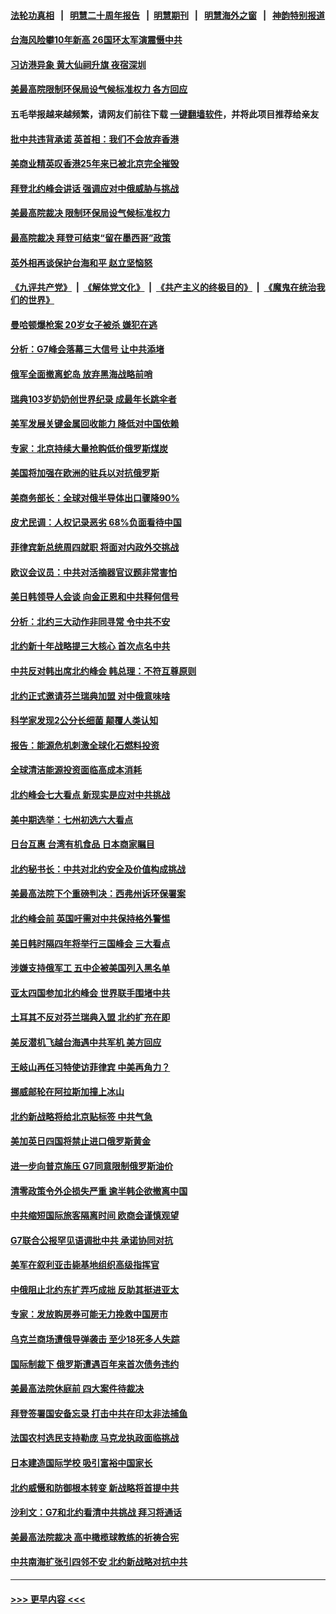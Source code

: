 #### [法轮功真相](https://github.com/gfw-breaker/truth/blob/master/README.md?t=0) &nbsp;&nbsp;|&nbsp;&nbsp; [明慧二十周年报告](https://github.com/gfw-breaker/mh-reports/blob/master/README.md?t=0) &nbsp;&nbsp;|&nbsp;&nbsp;[明慧期刊](https://github.com/gfw-breaker/mh-qikan) &nbsp;&nbsp;|&nbsp;&nbsp; [明慧海外之窗](https://github.com/gfw-breaker/mh-news/blob/master/README.md?t=0) &nbsp;&nbsp;|&nbsp;&nbsp; [神韵特别报道](https://github.com/gfw-breaker/mh-news/blob/master/shenyun.md?t=0)
#### [台海风险攀10年新高 26国环太军演震慑中共](../pages/nsc418/n13770929.md?t=07010851) 
#### [习访港异象 黄大仙祠升旗 夜宿深圳](../pages/nsc418/n13770965.md?t=07010851) 
#### [美最高院限制环保局设气候标准权力 各方回应](../pages/nsc418/n13770901.md?t=07010851) 
#### 五毛举报越来越频繁，请网友们前往下载 [一键翻墙软件](https://github.com/gfw-breaker/ssr-accounts)，并将此项目推荐给亲友
#### [批中共违背承诺 英首相：我们不会放弃香港](../pages/nsc418/n13770927.md?t=07010851) 
#### [美商业精英叹香港25年来已被北京完全摧毁](../pages/nsc418/n13770923.md?t=07010851) 
#### [拜登北约峰会讲话 强调应对中俄威胁与挑战](../pages/nsc418/n13770867.md?t=07010851) 
#### [美最高院裁决 限制环保局设气候标准权力](../pages/nsc418/n13770868.md?t=07010851) 
#### [最高院裁决 拜登可结束“留在墨西哥”政策](../pages/nsc418/n13770877.md?t=07010851) 
#### [英外相再谈保护台海和平 赵立坚恼怒](../pages/nsc418/n13770711.md?t=07010851) 
#### [《九评共产党》](https://github.com/begood0513/9ping.md/blob/master/README.md) &nbsp;|&nbsp; [《解体党文化》](../../../../jtdwh.md/blob/master/README.md)  &nbsp;|&nbsp; [《共产主义的终极目的》](../../../../gczydzjmd.md/blob/master/README.md) &nbsp;|&nbsp; [《魔鬼在统治我们的世界》](../../../../mgztzwmdsj.md/blob/master/README.md) 
#### [曼哈顿爆枪案 20岁女子被杀 嫌犯在逃](../pages/nsc418/n13770797.md?t=07010851) 
#### [分析：G7峰会落幕三大信号 让中共添堵](../pages/nsc418/n13770331.md?t=07010851) 
#### [俄军全面撤离蛇岛 放弃黑海战略前哨](../pages/nsc418/n13770716.md?t=07010851) 
#### [瑞典103岁奶奶创世界纪录 成最年长跳伞者](../pages/nsc418/n13770563.md?t=07010851) 
#### [美军发展关键金属回收能力 降低对中国依赖](../pages/nsc418/n13770576.md?t=07010851) 
#### [专家：北京持续大量抢购低价俄罗斯煤炭](../pages/nsc418/n13770387.md?t=07010851) 
#### [美国将加强在欧洲的驻兵以对抗俄罗斯](../pages/nsc418/n13770377.md?t=07010851) 
#### [美商务部长：全球对俄半导体出口骤降90%](../pages/nsc418/n13770314.md?t=07010851) 
#### [皮尤民调：人权记录恶劣 68%负面看待中国](../pages/nsc418/n13770177.md?t=07010851) 
#### [菲律宾新总统周四就职 将面对内政外交挑战](../pages/nsc418/n13770206.md?t=07010851) 
#### [欧议会议员：中共对活摘器官议题非常害怕](../pages/nsc418/n13770228.md?t=07010851) 
#### [美日韩领导人会谈 向金正恩和中共释何信号](../pages/nsc418/n13770127.md?t=07010851) 
#### [分析：北约三大动作非同寻常 令中共不安](../pages/nsc418/n13770139.md?t=07010851) 
#### [北约新十年战略提三大核心 首次点名中共](../pages/nsc418/n13770147.md?t=07010851) 
#### [中共反对韩出席北约峰会 韩总理：不符互尊原则](../pages/nsc418/n13770144.md?t=07010851) 
#### [北约正式邀请芬兰瑞典加盟 对中俄意味啥](../pages/nsc418/n13770053.md?t=07010851) 
#### [科学家发现2公分长细菌 颠覆人类认知](../pages/nsc418/n13770091.md?t=07010851) 
#### [报告：能源危机刺激全球化石燃料投资](../pages/nsc418/n13770029.md?t=07010851) 
#### [全球清洁能源投资面临高成本消耗](../pages/nsc418/n13770024.md?t=07010851) 
#### [北约峰会七大看点 新现实是应对中共挑战](../pages/nsc418/n13769989.md?t=07010851) 
#### [美中期选举：七州初选六大看点](../pages/nsc418/n13769936.md?t=07010851) 
#### [日台互惠 台湾有机食品 日本商家瞩目](../pages/nsc418/n13769960.md?t=07010851) 
#### [北约秘书长：中共对北约安全及价值构成挑战](../pages/nsc418/n13769831.md?t=07010851) 
#### [美最高法院下个重磅判决：西弗州诉环保署案](../pages/nsc418/n13769362.md?t=07010851) 
#### [北约峰会前 英国吁需对中共保持格外警惕](../pages/nsc418/n13769720.md?t=07010851) 
#### [美日韩时隔四年将举行三国峰会 三大看点](../pages/nsc418/n13769746.md?t=07010851) 
#### [涉嫌支持俄军工 五中企被美国列入黑名单](../pages/nsc418/n13769660.md?t=07010851) 
#### [亚太四国参加北约峰会 世界联手围堵中共](../pages/nsc418/n13769462.md?t=07010851) 
#### [土耳其不反对芬兰瑞典入盟 北约扩充在即](../pages/nsc418/n13769476.md?t=07010851) 
#### [美反潜机飞越台海遇中共军机 美方回应](../pages/nsc418/n13769433.md?t=07010851) 
#### [王岐山再任习特使访菲律宾 中美再角力？](../pages/nsc418/n13769385.md?t=07010851) 
#### [挪威邮轮在阿拉斯加撞上冰山](../pages/nsc418/n13769426.md?t=07010851) 
#### [北约新战略将给北京贴标签 中共气急](../pages/nsc418/n13769418.md?t=07010851) 
#### [美加英日四国将禁止进口俄罗斯黄金](../pages/nsc418/n13769420.md?t=07010851) 
#### [进一步向普京施压 G7同意限制俄罗斯油价](../pages/nsc418/n13769361.md?t=07010851) 
#### [清零政策令外企损失严重 逾半韩企欲撤离中国](../pages/nsc418/n13769374.md?t=07010851) 
#### [中共缩短国际旅客隔离时间 欧商会谨慎观望](../pages/nsc418/n13769210.md?t=07010851) 
#### [G7联合公报罕见语调批中共 承诺协同对抗](../pages/nsc418/n13769314.md?t=07010851) 
#### [美军在叙利亚击毙基地组织高级指挥官](../pages/nsc418/n13769102.md?t=07010851) 
#### [中俄阻止北约东扩弄巧成拙 反助其挺进亚太](../pages/nsc418/n13768822.md?t=07010851) 
#### [专家：发放购房券可能无力挽救中国房市](../pages/nsc418/n13769001.md?t=07010851) 
#### [乌克兰商场遭俄导弹袭击 至少18死多人失踪](../pages/nsc418/n13768836.md?t=07010851) 
#### [国际制裁下 俄罗斯遭遇百年来首次债务违约](../pages/nsc418/n13768692.md?t=07010851) 
#### [美最高法院休庭前 四大案件待裁决](../pages/nsc418/n13768668.md?t=07010851) 
#### [拜登签署国安备忘录 打击中共在印太非法捕鱼](../pages/nsc418/n13768729.md?t=07010851) 
#### [法国农村选民支持勒庞 马克龙执政面临挑战](../pages/nsc418/n13768727.md?t=07010851) 
#### [日本建造国际学校 吸引富裕中国家长](../pages/nsc418/n13768661.md?t=07010851) 
#### [北约威慑和防御根本转变 新战略将首提中共](../pages/nsc418/n13768665.md?t=07010851) 
#### [沙利文：G7和北约看清中共挑战 拜习将通话](../pages/nsc418/n13768652.md?t=07010851) 
#### [美最高法院裁决 高中橄榄球教练的祈祷合宪](../pages/nsc418/n13768604.md?t=07010851) 
#### [中共南海扩张引四邻不安 北约新战略对抗中共](../pages/nsc418/n13768632.md?t=07010851) 

----
#### [ >>> 更早内容 <<< ](../indexes/nsc418-earlier.md)
